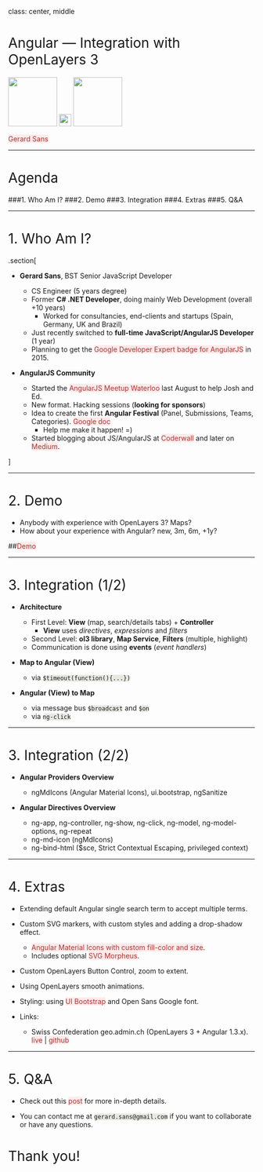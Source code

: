 class: center, middle

# Angular — Integration with OpenLayers 3
<img src="https://pbs.twimg.com/profile_images/2149314222/square_400x400.png" height="100"> <img src="http://cdn1.iconfinder.com/data/icons/musthave/256/Add.png" height="25"> <img src="https://avatars3.githubusercontent.com/u/240579?v=3&s=400" height="100">

[Gerard Sans](https://twitter.com/gerardsans)

---

# Agenda

###1. Who Am I?
###2. Demo
###3. Integration
###4. Extras
###5. Q&A

---

# 1. Who Am I?

.section[

- **Gerard Sans**, BST Senior JavaScript Developer
  - CS Engineer (5 years degree) 
  - Former **C# .NET Developer**, doing mainly Web Development (overall +10 years) 
    - Worked for consultancies, end-clients and startups (Spain, Germany, UK and Brazil)
  - Just recently switched to **full-time JavaScript/AngularJS Developer** (1 year)
  - Planning to get the [Google Developer Expert badge for AngularJS](https://developers.google.com/experts/become-an-expert) in 2015.

- **AngularJS Community**
  - Started the [AngularJS Meetup Waterloo](https://www.facebook.com/angularjswaterloo) last August to help Josh and Ed.
  - New format. Hacking sessions (**looking for sponsors**)
  - Idea to create the first **Angular Festival** (Panel, Submissions, Teams, Categories). [Google doc](https://docs.google.com/document/d/1kcbcCOiLmcKuvyoocYqTStsC5_kMzeq4IKUlfqHPuW0/edit?usp=sharing)
      - Help me make it happen! =) 
  - Started blogging about JS/AngularJS at [Coderwall](https://coderwall.com/p/u/gsans) and later on [Medium](https://medium.com/@gerard.sans).

]

---

# 2. Demo

- Anybody with experience with OpenLayers 3? Maps?
- How about your experience with Angular? new, 3m, 6m, +1y?

##[Demo](http://plnkr.co/edit/DHRLO6T89Wn92Dt1KNZT?p=preview)

---

# 3. Integration (1/2)

- **Architecture**
  - First Level: **View** (map, search/details tabs) + **Controller**
     - **View** uses *directives*, *expressions* and *filters*
  - Second Level: **ol3 library**, **Map Service**, **Filters** (multiple, highlight)
  - Communication is done using **events** (*event handlers*)

- **Map to Angular (View)**
  - via `$timeout(function(){...})`

- **Angular (View) to Map**
  - via message bus `$broadcast` and `$on`
  - via `ng-click`

---

# 3. Integration (2/2)

- **Angular Providers Overview**
  - ngMdIcons (Angular Material Icons), ui.bootstrap, ngSanitize

- **Angular Directives Overview**
  - ng-app, ng-controller, ng-show, ng-click, ng-model, ng-model-options, ng-repeat 
  - ng-md-icon (ngMdIcons)
  - ng-bind-html ($sce, Strict Contextual Escaping, privileged context)

---

# 4. Extras

- Extending default Angular single search term to accept multiple terms.
- Custom SVG markers, with custom styles and adding a drop-shadow effect.
  - [Angular Material Icons with custom fill-color and size](http://klarsys.github.io/angular-material-icons/). 
  - Includes optional [SVG Morpheus](http://alexk111.github.io/SVG-Morpheus/).    
- Custom OpenLayers Button Control, zoom to extent.
- Using OpenLayers smooth animations.
- Styling: using [UI Bootstrap](http://angular-ui.github.io/bootstrap/) and Open Sans Google font.

- Links:
  - Swiss Confederation geo.admin.ch  (OpenLayers 3 + Angular 1.3.x). [live](http://map.geo.admin.ch/) | [github](https://github.com/geoadmin/mf-geoadmin3)

---

# 5. Q&A

- Check out this [post](https://medium.com/angularjs-meetup-south-london/angular-integration-with-openlayers-3-5a6e8d29e635) for more in-depth details.

- You can contact me at `gerard.sans@gmail.com` if you want to collaborate or have any questions.

# Thank you!

<style type="text/css">
  @import url(http://fonts.googleapis.com/css?family=Yanone+Kaffeesatz);
  @import url(http://fonts.googleapis.com/css?family=Open+Sans:400,600);
  @import url(http://fonts.googleapis.com/css?family=Ubuntu+Mono:400,700,400italic);
  
  body { xfont-family: 'Open Sans'; }
  h1, h2, h3 {
    xfont-family: 'Open Sans';
    font-weight: normal; 
  }
  code {
    -moz-border-radius: 5px;
    -web-border-radius: 5px;
    background: #e7e8e2;
    border-radius: 5px;
  }
  .remark-code, .remark-inline-code { font-family: 'Ubuntu Mono'; }
  .remark-code-line-highlighted     { background-color: #373832; }
  
  .section {
    font-size: 18px;
  }
  
  a, a > code {
    color: #a33;
    background: #ffeaea;
    text-decoration: none;
  }
</style>
